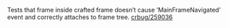 Tests that frame inside crafted frame doesn’t cause ‘MainFrameNavigated’ event and correctly attaches to frame tree. [crbug/259036](https://code.google.com/p/chromium/issues/detail?id=259036)

